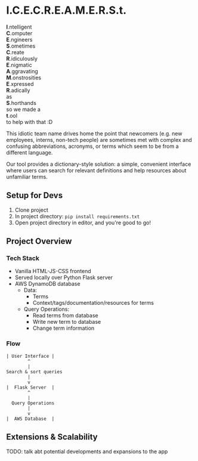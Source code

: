 # I.C.E.C.R.E.A.M.E.R.S.t.

**I**.ntelligent<br>
**C**.omputer<br>
**E**.ngineers<br>
**S**.ometimes<br>
**C**.reate<br>
**R**.idiculously<br>
**E**.nigmatic<br>
**A**.ggravating<br>
**M**.onstrosities<br>
**E**.xpressed<br>
**R**.adically<br>
as<br>
**S**.horthands<br>
so we made a<br>
**t**.ool<br>
to help with that :D

This idiotic team name drives home the point that 
newcomers (e.g. new employees, interns, non-tech people) 
are sometimes met with complex and confusing
abbreviations, acronyms, or terms which seem to be from
a different language.

Our tool provides a dictionary-style solution: a simple, 
convenient interface where users can search for relevant definitions
and help resources about unfamiliar terms.


## Setup for Devs

1. Clone project
2. In project directory: `pip install requirements.txt`
3. Open project directory in editor, and you're good to go!

## Project Overview

### Tech Stack
- Vanilla HTML-JS-CSS frontend 
- Served locally over Python Flask server
- AWS DynamoDB database
  - Data:
    - Terms
    - Context/tags/documentation/resources for terms
  - Query Operations:
    - Read terms from database
    - Write new term to database
    - Change term information

### Flow

```
| User Interface |
        ^
        |
Search & sort queries
        |
        v
|  Flask Server  |
        ^
        |
  Query Operations
        |
        v
|  AWS Database  |

```

## Extensions & Scalability

TODO: talk abt potential developments and expansions to the app 
